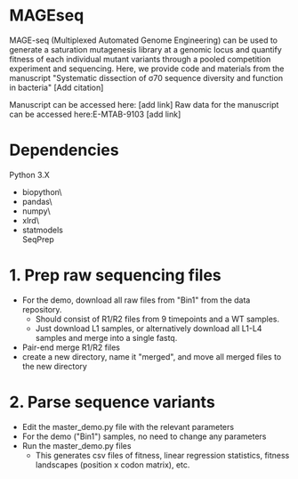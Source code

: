 # MAGEseq

MAGE-seq (Multiplexed Automated Genome Engineering) can be used to generate a saturation mutagenesis library at a genomic locus and quantify fitness of each individual mutant variants through a pooled competition experiment and sequencing. Here, we provide code and materials from the manuscript "Systematic dissection of σ70 sequence diversity and function in bacteria" [Add citation]    

Manuscript can be accessed here: [add link]
Raw data for the manuscript can be accessed here:E-MTAB-9103 [add link]


# Dependencies
Python 3.X
- biopython\
- pandas\
- numpy\
- xlrd\
- statmodels\
SeqPrep


# 1. Prep raw sequencing files
- For the demo, download all raw files from "Bin1" from the data repository. 
    - Should consist of R1/R2 files from 9 timepoints and a WT samples. 
    - Just download L1 samples, or alternatively download all L1-L4 samples and merge into a single fastq.
- Pair-end merge R1/R2 files
- create a new directory, name it "merged", and move all merged files to the new directory

# 2. Parse sequence variants
- Edit the master_demo.py file with the relevant parameters
- For the demo ("Bin1") samples, no need to change any parameters
- Run the master_demo.py files
    - This generates csv files of fitness, linear regression statistics, fitness landscapes (position x codon matrix), etc.
